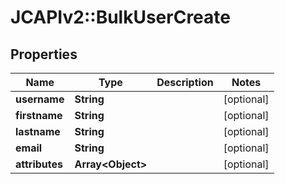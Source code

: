 # JCAPIv2::BulkUserCreate

## Properties
Name | Type | Description | Notes
------------ | ------------- | ------------- | -------------
**username** | **String** |  | [optional] 
**firstname** | **String** |  | [optional] 
**lastname** | **String** |  | [optional] 
**email** | **String** |  | [optional] 
**attributes** | **Array&lt;Object&gt;** |  | [optional] 


